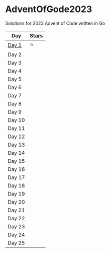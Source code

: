 # AdventOfGode2023
Solutions for 2023 Advent of Code written in Go

|       Day       |     Stars     |
|-----------------|---------------|
| [Day 1](day1) | :star: |
| Day 2 |  |
| Day 3 |  |
| Day 4 |  |
| Day 5 |  |
| Day 6 |  |
| Day 7 |  |
| Day 8 |  |
| Day 9 |  |
| Day 10|  |
| Day 11|  |
| Day 12|  |
| Day 13|  |
| Day 14|  |
| Day 15|  |
| Day 16|  |
| Day 17|  |
| Day 18|  |
| Day 19|  |
| Day 20|  |
| Day 21|  |
| Day 22|  |
| Day 23|  |
| Day 24|  |
| Day 25|  |
